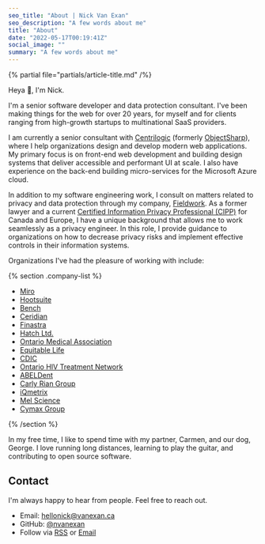```yaml
---
seo_title: "About | Nick Van Exan"
seo_description: "A few words about me"
title: "About"
date: "2022-05-17T00:19:41Z"
social_image: ""
summary: "A few words about me"
---
```


{% partial file="partials/article-title.md" /%}

Heya 👋, I'm Nick.

I'm a senior software developer and data protection consultant. I've been making things for the web for over 20 years, for myself and for clients ranging from high-growth startups to multinational SaaS providers. 

I am currently a senior consultant with [Centrilogic](https://www.centrilogic.com/) (formerly [ObjectSharp](https://objectsharp.com/)), where I help organizations design and develop modern web applications. My primary focus is on front-end web development and building design systems that deliver accessible and performant UI at scale. I also have experience on the back-end building micro-services for the Microsoft Azure cloud.

In addition to my software engineering work, I consult on matters related to privacy and data protection through my company, [Fieldwork](https://fieldwork.is). As a former lawyer and a current [Certified Information Privacy Professional (CIPP)](https://iapp.org/certify/cipp/) for Canada and Europe, I have a unique background that allows me to work seamlessly as a privacy engineer. In this role, I provide guidance to organizations on how to decrease privacy risks and implement effective controls in their information systems.

Organizations I've had the pleasure of working with include:

{% section .company-list %}

- [Miro](https://miro.com/)
- [Hootsuite](https://hootsuite.com/)
- [Bench](https://bench.co/)
- [Ceridian](https://www.ceridian.com/)
- [Finastra](https://www.finastra.com/)
- [Hatch Ltd.](https://www.hatch.com/)
- [Ontario Medical Association](https://www.oma.org/)
- [Equitable Life](https://www.equitable.ca/)
- [CDIC](https://www.cdic.ca/)
- [Ontario HIV Treatment Network](https://www.ohtn.on.ca/)
- [ABELDent](https://www.abeldent.com/)
- [Carly Rian Group](https://carlyriangroup.com/)
- [iQmetrix](https://iqmetrix.com/)
- [Mel Science](https://melscience.com/)
- [Cymax Group](https://www.cymaxgroup.com/)

{% /section %}

In my free time, I like to spend time with my partner, Carmen, and our dog, George. I love running long distances, learning to play the guitar, and contributing to open source software.

## Contact

I'm always happy to hear from people. Feel free to reach out.

- Email: [hellonick@vanexan.ca](mailto:hellonick@vanexan.ca)
- GitHub: [@nvanexan](https://github.com/nvanexan)
- Follow via [RSS](/feed.xml) or [Email](https://buttondown.email/nickvanexan)
